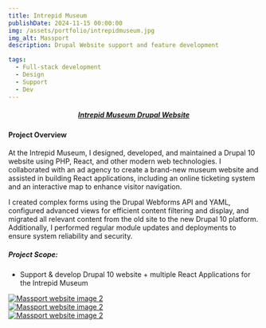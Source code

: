 ```yaml
---
title: Intrepid Museum
publishDate: 2024-11-15 00:00:00
img: /assets/portfolio/intrepidmuseum.jpg
img_alt: Massport
description: Drupal Website support and feature development

tags:
  - Full-stack development
  - Design
  - Support
  - Dev
---
```


##### <div><center><a class="highlight highlight-bb content-center" href="http://www.intrepidmuseum.org">Intrepid Museum Drupal Website</a></center></div>

#### Project Overview

At the Intrepid Museum, I designed, developed, and maintained a Drupal 10 website using PHP, React, and other modern web technologies. I collaborated with an ad agency to create a brand-new museum website and assisted in building React applications, including an online ticketing system and an interactive map to enhance visitor navigation. 

I created complex forms using the Drupal Webforms API and YAML, configured advanced views for efficient content filtering and display, and migrated all relevant content from the old site to the new Drupal 10 platform. Additionally, I performed regular module updates and deployments to ensure system reliability and security.

##### Project Scope:

- Support & develop Drupal 10 website + multiple React Applications for the Intrepid Museum

<script type="module" src="../../../scripts/fslightbox.js"></script>

<div class="container mx-auto space-y- lg:space-y-0 lg:gap-3 lg:grid lg:grid-cols-3">
  <div class="w-full rounded hover:opacity-50">
      <a data-fslightbox href="https://i.imgur.com/k1kFLsW.png"><img src="/assets/portfolio/intrepid.png" alt="Massport website image 2"></a>
  </div>
  <div class="w-full rounded hover:opacity-50">
      <a data-fslightbox href="https://i.imgur.com/BmtZwAD.png"><img src="/assets/portfolio/massport_2.png" alt="Massport website image 2"></a>
  </div>
  <div class="w-full rounded hover:opacity-50">
      <a data-fslightbox href="https://i.imgur.com/veQCCbb.jpeg"><img src="/assets/portfolio/massport_3.png" alt="Massport website image 2"></a>
  </div>
  <div class="w-full rounded hover:opacity-50">
      <a data-fslightbox href="https://i.imgur.com/zgMMTf9.jpeg"><img src="/assets/portfolio/massport_5.jpg" alt=""></a>
  </div>
</div>

